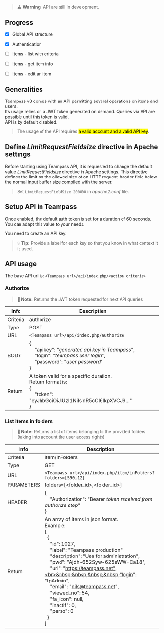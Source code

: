<!-- docs/api-basic.md -->

> :warning: **Warning:** API are still in development.

## Progress

- [x] Global API structure
- [x] Authentication
- [ ] Items - list with criteria
- [ ] Items - get item info
- [ ] Items - edit an item


## Generalities

Teampass v3 comes with an API permitting several operations on items and users.\
Its usage relies on a JWT token generated on demand.
Queries via API are possible until this token is valid.\
API is by default disabled. 

> The usage of the API requires <mark>a valid account and a valid API key</mark>.

## Define _LimitRequestFieldsize_ directive in Apache settings

Before starting using Teampass API, it is requested to change the default value _LimitRequestFieldsize_ directive in Apache settings.
This directive defines the limit on the allowed size of an HTTP request-header field below the normal input buffer size compiled with the server.

> Set `LimitRequestFieldSize 200000` in _apache2.conf_ file.

## Setup API in Teampass

Once enabled, the default auth token is set for a duration of 60 seconds. You can adapt this value to your needs.

You need to create an API key.

> :bulb: **Tip:** Provide a label for each key so that you know in what context it is used.


## API usage

The base API url is: `<Teampass url>/api/index.php/<action criteria>`

### Authorize

> :memo: **Note:** Returns the JWT token requested for next API queries

| Info | Description |
| ---- | ----------- |
| Criteria | authorize |
| Type | POST |
| URL | `<Teampass url>/api/index.php/authorize` |
| BODY | {<br>&nbsp;&nbsp;&nbsp;&nbsp;"apikey": "_generated api key in Teampass_",<br>&nbsp;&nbsp;&nbsp;&nbsp;"login": "_teampass user login_",<br>&nbsp;&nbsp;&nbsp;&nbsp;"password": "_user password_"<br>} |
| Return | A token valid for a specific duration.<br>Return format is:<br>{<br>&nbsp;&nbsp;&nbsp;&nbsp;"token": "eyJhbGciOiJIUzI1NiIsInR5cCI6IkpXVCJ9..."<br>} |

### List items in folders

> :memo: **Note:** Returns a list of items belonging to the provided folders (taking into account the user access rights)

| Info | Description |
| ---- | ----------- |
| Criteria | item/inFolders |
| Type | GET |
| URL | `<Teampass url>/api/index.php/item/inFolders?folders=[590,12]` |
| PARAMETERS | folders=[<folder_id>,<folder_id>] |
| HEADER | {<br>&nbsp;&nbsp;&nbsp;&nbsp;"Authorization": "Bearer _token received from authorize step_"<br>} |
| Return | An array of items in json format.<br>Example:<br>[<br>&nbsp;&nbsp;{<br>&nbsp;&nbsp;&nbsp;&nbsp;"id": 1027,<br>&nbsp;&nbsp;&nbsp;&nbsp;"label": "Teampass production",<br>&nbsp;&nbsp;&nbsp;&nbsp;"description": "Use for administration",<br>&nbsp;&nbsp;&nbsp;&nbsp;"pwd": "Ajdh-652Syw-625sWW-Ca18",<br>&nbsp;&nbsp;&nbsp;&nbsp;"url": "https://teampass.net",<br>&nbsp;&nbsp;&nbsp;&nbsp;"login": "tpAdmin",<br>&nbsp;&nbsp;&nbsp;&nbsp;"email": "nils@teampass.net",<br>&nbsp;&nbsp;&nbsp;&nbsp;"viewed_no": 54,<br>&nbsp;&nbsp;&nbsp;&nbsp;"fa_icon": null,<br>&nbsp;&nbsp;&nbsp;&nbsp;"inactif": 0,<br>&nbsp;&nbsp;&nbsp;&nbsp;"perso": 0<br>&nbsp;&nbsp;}<br>] |






